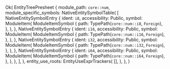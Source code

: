 Ok(
    EntityTreePresheet {
        module_path: `core::num`,
        module_specific_symbols: NativeEntitySymbolTable(
            [
                NativeEntitySymbolEntry {
                    ident: `i8`,
                    accessibility: Public,
                    symbol: ModuleItem(
                        ModuleItemSymbol {
                            path: TypePath(`core::num::i8`, `Foreign`),
                        },
                    ),
                },
                NativeEntitySymbolEntry {
                    ident: `i16`,
                    accessibility: Public,
                    symbol: ModuleItem(
                        ModuleItemSymbol {
                            path: TypePath(`core::num::i16`, `Foreign`),
                        },
                    ),
                },
                NativeEntitySymbolEntry {
                    ident: `i32`,
                    accessibility: Public,
                    symbol: ModuleItem(
                        ModuleItemSymbol {
                            path: TypePath(`core::num::i32`, `Foreign`),
                        },
                    ),
                },
                NativeEntitySymbolEntry {
                    ident: `i64`,
                    accessibility: Public,
                    symbol: ModuleItem(
                        ModuleItemSymbol {
                            path: TypePath(`core::num::i64`, `Foreign`),
                        },
                    ),
                },
            ],
        ),
        entity_use_roots: EntityUseExprTrackers(
            [],
        ),
    },
)